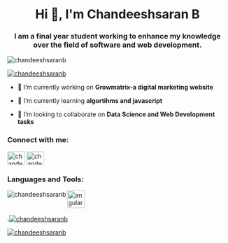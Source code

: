 <h1 align="center">Hi 👋, I'm Chandeeshsaran B</h1>
<h3 align="center">I am a final year student working to enhance my knowledge over the field of software and web development.</h3>
<p align="left"> <img src="https://komarev.com/ghpvc/?username=chandeeshsaranb&label=Profile%20views&color=0e75b6&style=flat" alt="chandeeshsaranb" /> </p>

<p align="left"> <a href="https://github.com/ryo-ma/github-profile-trophy"><img src="https://github-profile-trophy.vercel.app/?username=chandeeshsaranb" alt="chandeeshsaranb" /></a> </p>

- 🔭 I’m currently working on **Growmatrix-a digital marketing website**

- 🌱 I’m currently learning **algortihms and javascript**

- 👯 I’m looking to collaborate on **Data Science and Web Development tasks**

<h3 align="left">Connect with me:</h3>
<p align="left">
<a href="https://linkedin.com/in/chandeeshsaran b" target="blank"><img align="center" src="https://raw.githubusercontent.com/rahuldkjain/github-profile-readme-generator/master/src/images/icons/Social/linked-in-alt.svg" alt="chandeeshsaran b" height="30" width="40" /></a>
<a href="https://www.leetcode.com/chandeeshsaran b" target="blank"><img align="center" src="https://raw.githubusercontent.com/rahuldkjain/github-profile-readme-generator/master/src/images/icons/Social/leet-code.svg" alt="chandeeshsaran b" height="30" width="40" /></a>
</p>

<h3 align="left">Languages and Tools:</h3>
<p align="left"> <a href="https://angular.io" target="_blank" rel="noreferrer"> <img src="https://angular.io/assets/images/logos/angular/angular.svg" alt="angular" width="40" height="40"/> </a> <a href="https://aws.amazon.com" target="_blank" 
<p><img align="left" src="https://github-readme-stats.vercel.app/api/top-langs?username=chandeeshsaranb&show_icons=true&locale=en&layout=compact" alt="chandeeshsaranb" /></p>

<p>&nbsp;<img align="center" src="https://github-readme-stats.vercel.app/api?username=chandeeshsaranb&show_icons=true&locale=en" alt="chandeeshsaranb" /></p>

<p><img align="center" src="https://github-readme-streak-stats.herokuapp.com/?user=chandeeshsaranb&" alt="chandeeshsaranb" /></p>
